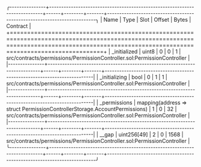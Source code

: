 
╭---------------+---------------------------------------------------------------------------+------+--------+-------+-------------------------------------------------------------------------╮
| Name          | Type                                                                      | Slot | Offset | Bytes | Contract                                                                |
+=============================================================================================================================================================================================+
| _initialized  | uint8                                                                     | 0    | 0      | 1     | src/contracts/permissions/PermissionController.sol:PermissionController |
|---------------+---------------------------------------------------------------------------+------+--------+-------+-------------------------------------------------------------------------|
| _initializing | bool                                                                      | 0    | 1      | 1     | src/contracts/permissions/PermissionController.sol:PermissionController |
|---------------+---------------------------------------------------------------------------+------+--------+-------+-------------------------------------------------------------------------|
| _permissions  | mapping(address => struct PermissionControllerStorage.AccountPermissions) | 1    | 0      | 32    | src/contracts/permissions/PermissionController.sol:PermissionController |
|---------------+---------------------------------------------------------------------------+------+--------+-------+-------------------------------------------------------------------------|
| __gap         | uint256[49]                                                               | 2    | 0      | 1568  | src/contracts/permissions/PermissionController.sol:PermissionController |
╰---------------+---------------------------------------------------------------------------+------+--------+-------+-------------------------------------------------------------------------╯

